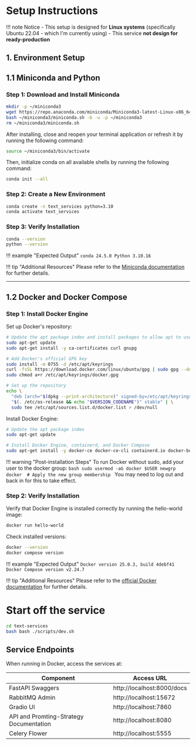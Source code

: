 # Setup Instructions

!!! note Notice
    - This setup is designed for **Linux systems** (specifically Ubuntu 22.04 - which I'm currently using)
    - This service **not design for ready-production**

## 1. Environment Setup



## 1.1 Miniconda and Python

### Step 1: Download and Install Miniconda

```bash
mkdir -p ~/miniconda3
wget https://repo.anaconda.com/miniconda/Miniconda3-latest-Linux-x86_64.sh -O ~/miniconda3/miniconda.sh
bash ~/miniconda3/miniconda.sh -b -u -p ~/miniconda3
rm ~/miniconda3/miniconda.sh
```

After installing, close and reopen your terminal application or refresh it by running the following command:

```bash
source ~/miniconda3/bin/activate
```

Then, initialize conda on all available shells by running the following command:

```bash
conda init --all
```

### Step 2: Create a New Environment

```bash
conda create -n text_services python=3.10
conda activate text_services
```

### Step 3: Verify Installation

```bash
conda --version
python --version
```

!!! example "Expected Output"
    ```
    conda 24.5.0
    Python 3.10.16
    ```

!!! tip "Additional Resources"
    Please refer to the [Miniconda documentation](https://www.anaconda.com/docs/getting-started/miniconda/install#macos-linux-installation) for further details.

---

## 1.2 Docker and Docker Compose

### Step 1: Install Docker Engine
  
Set up Docker's repository:

```bash
# Update the apt package index and install packages to allow apt to use a repository over HTTPS
sudo apt-get update
sudo apt-get install -y ca-certificates curl gnupg

# Add Docker's official GPG key
sudo install -m 0755 -d /etc/apt/keyrings
curl -fsSL https://download.docker.com/linux/ubuntu/gpg | sudo gpg --dearmor -o /etc/apt/keyrings/docker.gpg
sudo chmod a+r /etc/apt/keyrings/docker.gpg

# Set up the repository
echo \
  "deb [arch="$(dpkg --print-architecture)" signed-by=/etc/apt/keyrings/docker.gpg] https://download.docker.com/linux/ubuntu \
  "$(. /etc/os-release && echo "$VERSION_CODENAME")" stable" | \
  sudo tee /etc/apt/sources.list.d/docker.list > /dev/null
```

Install Docker Engine:

```bash
# Update the apt package index
sudo apt-get update

# Install Docker Engine, containerd, and Docker Compose
sudo apt-get install -y docker-ce docker-ce-cli containerd.io docker-buildx-plugin docker-compose-plugin
```

!!! warning "Post-installation Steps"
    To run Docker without sudo, add your user to the docker group:
    ```bash
    sudo usermod -aG docker $USER
    newgrp docker  # Apply the new group membership
    ```
    You may need to log out and back in for this to take effect.

### Step 2: Verify Installation

Verify that Docker Engine is installed correctly by running the hello-world image:

```bash
docker run hello-world
```

Check installed versions:

```bash
docker --version
docker compose version
```

!!! example "Expected Output"
    ```
    Docker version 25.0.3, build 4debf41
    Docker Compose version v2.24.7
    ```

!!! tip "Additional Resources"
    Please refer to the [official Docker documentation](https://docs.docker.com/engine/install/ubuntu/) for further details.







# Start off the service 

```bash
cd text-services
bash bash ./scripts/dev.sh 
```



## Service Endpoints

When running in Docker, access the services at:

| Component | Access URL |
|-----------|------------|
| FastAPI Swaggers| http://localhost:8000/docs |
| RabbitMQ Admin | http://localhost:15672 |
| Gradio UI | http://localhost:7860 |
| API and Promting-Strategy Documentation | http://localhost:8080|
| Celery Flower | http://localhost:5555 |
